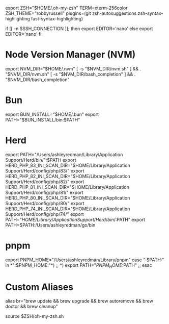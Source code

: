 export ZSH="$HOME/.oh-my-zsh"
TERM=xterm-256color
ZSH_THEME="robbyrussell"
plugins=(git zsh-autosuggestions zsh-syntax-highlighting fast-syntax-highlighting)

if [[ -n $SSH_CONNECTION ]]; then
    export EDITOR='nano'
else
    export EDITOR='nano'
fi

# Node Version Manager (NVM)
export NVM_DIR="$HOME/.nvm"
[ -s "$NVM_DIR/nvm.sh" ] && \. "$NVM_DIR/nvm.sh"
[ -s "$NVM_DIR/bash_completion" ] && \. "$NVM_DIR/bash_completion"

# Bun
export BUN_INSTALL="$HOME/.bun"
export PATH="$BUN_INSTALL/bin:$PATH"

# Herd
export PATH="/Users/ashleyredman/Library/Application Support/Herd/bin/":$PATH
export HERD_PHP_83_INI_SCAN_DIR="$HOME/Library/Application Support/Herd/config/php/83/"
export HERD_PHP_82_INI_SCAN_DIR="$HOME/Library/Application Support/Herd/config/php/82/"
export HERD_PHP_81_INI_SCAN_DIR="$HOME/Library/Application Support/Herd/config/php/81/"
export HERD_PHP_80_INI_SCAN_DIR="$HOME/Library/Application Support/Herd/config/php/80/"
export HERD_PHP_74_INI_SCAN_DIR="$HOME/Library/Application Support/Herd/config/php/74/"
export PATH="$HOME/Library/Application Support/Herd/bin/:$PATH"
export PATH=$PATH:/Users/ashleyredman/go/bin

# pnpm
export PNPM_HOME="/Users/ashleyredman/Library/pnpm"
case ":$PATH:" in
*":$PNPM_HOME:"*) ;;
*) export PATH="$PNPM_HOME:$PATH" ;;
esac

# Custom Aliases
alias br="brew update && brew upgrade && brew autoremove && brew doctor && brew cleanup"

source $ZSH/oh-my-zsh.sh
